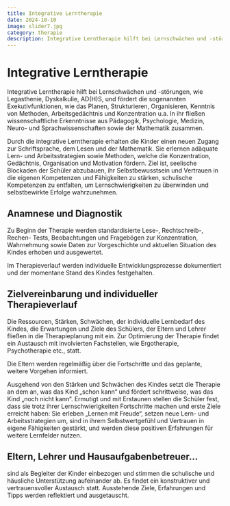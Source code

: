 ```yaml
---
title: Integrative Lerntherapie
date: 2024-10-10
image: slider7.jpg
category: therapie
description: Integrative Lerntherapie hilft bei Lernschwächen und -störungen, wie Legasthenie, Dyskalkulie, AD(H)S, und fördert die sogenannten Exekutivfunktionen, wie das Planen, Strukturieren, Organisieren, Kenntnis von Methoden, Arbeitsgedächtnis und Konzentration u.a. In ihr fließen wissenschaftliche Erkenntnisse aus Pädagogik, Psychologie, Medizin, Neuro- und Sprachwissenschaften sowie der Mathematik zusammen.
---
```


# Integrative Lerntherapie

Integrative Lerntherapie hilft bei Lernschwächen und -störungen, wie Legasthenie, Dyskalkulie, AD(H)S, und fördert die sogenannten Exekutivfunktionen, wie das Planen, Strukturieren, Organisieren, Kenntnis von Methoden, Arbeitsgedächtnis und Konzentration u.a. In ihr fließen wissenschaftliche Erkenntnisse aus Pädagogik, Psychologie, Medizin, Neuro- und Sprachwissenschaften sowie der Mathematik zusammen.

Durch die integrative Lerntherapie erhalten die Kinder einen neuen Zugang zur Schriftsprache, dem Lesen und der Mathematik. Sie erlernen adäquate Lern- und Arbeitsstrategien sowie Methoden, welche die Konzentration, Gedächtnis, Organisation und Motivation fördern. Ziel ist, seelische Blockaden der Schüler abzubauen, ihr Selbstbewusstsein und Vertrauen in die eigenen Kompetenzen und Fähigkeiten zu stärken, schulische Kompetenzen zu entfalten, um Lernschwierigkeiten zu überwinden und selbstbewirkte Erfolge wahrzunehmen.

## Anamnese und Diagnostik

Zu Beginn der Therapie werden standardisierte Lese-, Rechtschreib-, Rechen- Tests, Beobachtungen und Fragebögen zur Konzentration, Wahrnehmung sowie Daten zur Vorgeschichte und aktuellen Situation des Kindes erhoben und ausgewertet.

Im Therapieverlauf werden individuelle Entwicklungsprozesse dokumentiert und der momentane Stand des Kindes festgehalten.

## Zielvereinbarung und individueller Therapieverlauf

Die Ressourcen, Stärken, Schwächen, der individuelle Lernbedarf des Kindes, die Erwartungen und Ziele des Schülers, der Eltern und Lehrer fließen in die Therapieplanung mit ein. Zur Optimierung der Therapie findet ein Austausch mit involvierten Fachstellen, wie Ergotherapie, Psychotherapie etc., statt.

Die Eltern werden regelmäßig über die Fortschritte und das geplante, weitere Vorgehen informiert.

Ausgehend von den Stärken und Schwächen des Kindes setzt die Therapie an dem an, was das Kind „schon kann“ und fördert schrittweise, was das Kind „noch nicht kann“. Ermutigt und mit Erstaunen stellen die Schüler fest, dass sie trotz ihrer Lernschwierigkeiten Fortschritte machen und erste Ziele erreicht haben: Sie erleben „Lernen mit Freude“, setzen neue Lern- und Arbeitsstrategien um, sind in ihrem Selbstwertgefühl und Vertrauen in eigene Fähigkeiten gestärkt, und werden diese positiven Erfahrungen für weitere Lernfelder nutzen.

## Eltern, Lehrer und Hausaufgabenbetreuer…

sind als Begleiter der Kinder einbezogen und stimmen die schulische und häusliche Unterstützung aufeinander ab. Es findet ein konstruktiver und vertrauensvoller Austausch statt.  Ausstehende Ziele, Erfahrungen und Tipps werden reflektiert und ausgetauscht.

